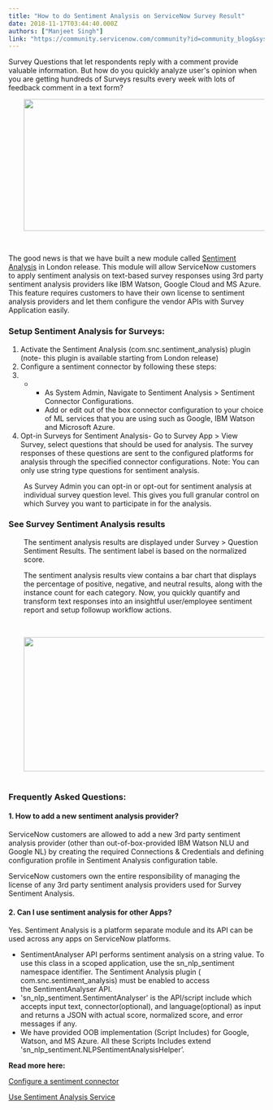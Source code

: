 ```yaml
---
title: "How to do Sentiment Analysis on ServiceNow Survey Result"
date: 2018-11-17T03:44:40.000Z
authors: ["Manjeet Singh"]
link: "https://community.servicenow.com/community?id=community_blog&sys_id=54076775db7da700afc902d5ca96196c"
---
```

<p class="p1">Survey Questions that let respondents reply with a comment provide valuable information. But how do you quickly analyze user&#39;s opinion when you are getting hundreds of Surveys results every week with lots of feedback comment in a text form?</p>
<p class="p1" style="padding-left: 30px;"><img style="max-width: 100%; max-height: 480px;" src="a301f771dbb1e700afc902d5ca961950.iix" width="483" height="259" /></p>
<p class="p1"> </p>
<p class="p1">The good news is that we have built a new module called <a href="https://docs.servicenow.com/bundle/london-servicenow-platform/page/administer/survey-administration/concept/sentiment-analysis.html" rel="nofollow">Sentiment Analysis</a> in London release. This module will allow ServiceNow customers to apply sentiment analysis on text-based survey responses using 3rd party sentiment analysis providers like IBM Watson, Google Cloud and MS Azure. This feature requires customers to have their own license to sentiment analysis providers and let them configure the vendor APIs with Survey Application easily. </p>
<h3 class="p1">Setup Sentiment Analysis for Surveys:</h3>
<ol class="ol1"><li class="li1">Activate the Sentiment Analysis (com.snc.sentiment_analysis) plugin (note- this plugin is available starting from London release)</li><li class="li1">Configure a sentiment connector by following these steps:</li><li>
<ul class="ul1"><li>
<ul class="ul1"><li class="li1">As System Admin, Navigate to Sentiment Analysis &gt; Sentiment Connector Configurations.</li><li class="li1">Add or edit out of the box connector configuration to your choice of ML services that you are using such as Google, IBM Watson and Microsoft Azure.</li></ul>
</li></ul>
</li><li>Opt-in Surveys for Sentiment Analysis- Go to Survey App &gt; View Survey, select questions that should be used for analysis. The survey responses of these questions are sent to the configured platforms for analysis through the specified connector configurations. Note: You can only use string type questions for sentiment analysis.</li></ol>
<p style="padding-left: 30px;">As Survey Admin you can opt-in or opt-out for sentiment analysis at individual survey question level. This gives you full granular control on which Survey you want to participate in for the analysis. </p>
<h3>See Survey Sentiment Analysis results</h3>
<p style="padding-left: 30px;">The sentiment analysis results are displayed under Survey &gt; Question Sentiment Results. The sentiment label is based on the normalized score. </p>
<p style="padding-left: 30px;">The sentiment analysis results view contains a bar chart that displays the percentage of positive, negative, and neutral results, along with the instance count for each category. Now, you quickly quantify and transform text responses into an insightful user/employee sentiment report and setup followup workflow actions.</p>
<p class="p1"> </p>
<p style="padding-left: 30px;"><img style="max-width: 100%; max-height: 480px;" src="81996775dbbda700afc902d5ca9619ce.iix" width="517" height="264" /> </p>
<h3 class="p1">Frequently Asked Questions:</h3>
<h4 class="p1">1. <strong>How to add a new sentiment analysis provider?</strong></h4>
<p class="p1">ServiceNow customers are allowed to add a new 3rd party sentiment analysis provider (other than out-of-box-provided IBM Watson NLU and Google NL) by creating the required Connections &amp; Credentials and defining configuration profile in Sentiment Analysis configuration table.</p>
<p class="p1">ServiceNow customers own the entire responsibility of managing the license of any 3rd party sentiment analysis providers used for Survey Sentiment Analysis.</p>
<h4>2. Can I use sentiment analysis for other Apps?</h4>
<p class="p1">Yes. Sentiment Analysis is a platform separate module and its API can be used across any apps on ServiceNow platforms.</p>
<ul><li>SentimentAnalyser API performs sentiment analysis on a string value. To use this class in a scoped application, use the sn_nlp_sentiment namespace identifier. The Sentiment Analysis plugin ( com.snc.sentiment_analysis) must be enabled to access the SentimentAnalyser API.</li><li>&#39;sn_nlp_sentiment.SentimentAnalyser&#39; is the API/script include which accepts input text, connector(optional), and language(optional) as input and returns a JSON with actual score, normalized score, and error messages if any.</li><li>We have provided OOB implementation (Script Includes) for Google, Watson, and MS Azure. All these Scripts Includes extend &#39;sn_nlp_sentiment.NLPSentimentAnalysisHelper’.</li></ul>
<p class="p1"><strong>Read more here:</strong></p>
<p class="p1"><a href="https://docs.servicenow.com/bundle/london-servicenow-platform/page/administer/survey-administration/task/configure-sentiment-connector.html" rel="nofollow">Configure a sentiment connector</a></p>
<p class="p1"><a href="https://docs.servicenow.com/bundle/london-application-development/page/app-store/dev_portal/API_reference/SentimentAnalyserScoped/concept/SentimentAnalyserScoped.html" rel="nofollow">Use Sentiment Analysis Service</a></p>